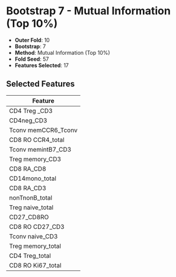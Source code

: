 # Bootstrap 7 - Mutual Information (Top 10%)

- **Outer Fold**: 10
- **Bootstrap**: 7
- **Method**: Mutual Information (Top 10%)
- **Fold Seed**: 57
- **Features Selected**: 17

## Selected Features

| Feature |
|---------|
| CD4 Treg _CD3 |
| CD4neg_CD3 |
| Tconv memCCR6_Tconv |
| CD8 RO CCR4_total |
| Tconv memintB7_CD3 |
| Treg memory_CD3 |
| CD8 RA_CD8 |
| CD14mono_total |
| CD8 RA_CD3 |
| nonTnonB_total |
| Treg naive_total |
| CD27_CD8RO |
| CD8 RO CD27_CD3 |
| Tconv naive_CD3 |
| Treg memory_total |
| CD4 Treg_total |
| CD8 RO Ki67_total |
